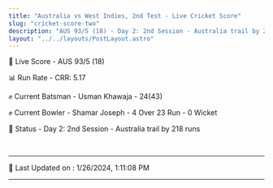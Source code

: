 ```yaml
---
title: "Australia vs West Indies, 2nd Test - Live Cricket Score"
slug: "cricket-score-two"
description: "AUS 93/5 (18) - Day 2: 2nd Session - Australia trail by 218 runs."
layout: "../../layouts/PostLayout.astro"
---
```


🔴 Live Score - AUS 93/5 (18)  

📊 Run Rate - CRR: 5.17  

✊ Current Batsman - Usman Khawaja - 24(43)  

✊ Current Bowler - Shamar Joseph - 4 Over 23 Run - 0 Wicket  

📑 Status - Day 2: 2nd Session - Australia trail by 218 runs

<br />

***

📝 Last Updated on : 1/26/2024, 1:11:08 PM

***

